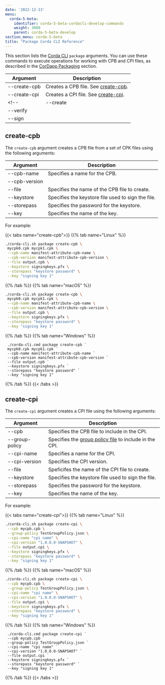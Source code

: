 ```yaml
---
date: '2022-12-13'
menu:
  corda-5-beta:
    identifier: corda-5-beta-cordacli-develop-commands
    weight: 3000
    parent: corda-5-beta-develop
section_menu: corda-5-beta
title: "Package Corda CLI Reference"
---
```


This section lists the [Corda CLI](../getting-started/installing-corda-cli.html) `package` arguments. You can use these commands to execute operations for working with CPB and CPI files, as described in the [CorDapp Packaging](development-tutorials/cordapp-packaging.md) section.

| Argument            | Description                                                          |
|---------------------|----------------------------------------------------------------------|
| --create-cpb         | Creates a CPB file. See [create-cpb](#create-cpb). |
| --create-cpi         | Creates a CPI file. See [create-cpi](#create-cpi). |
<!--| --create         | |
| --verify         | |
| --sign         | |-->

## create-cpb

The `create-cpb` argument creates a CPB file from a set of CPK files using the following arguments:

| Argument            | Description                                                          |
|---------------------|----------------------------------------------------------------------|
| --cpb-name         | Specifies a name for the CPB. |
| --cpb-version         | |
| --file         | Specifies the name of the CPB file to create. |
| --keystore          | Specifies the keystore file used to sign the file. |
| --storepass          | Specifies the password for the keystore.|
| --key         | Specifies the name of the key.|

For example:

   {{< tabs name="create-cpb">}}
   {{% tab name="Linux" %}}
   ```sh
   ./corda-cli.sh package create-cpb \
    mycpk0.cpk mycpk1.cpk \
    --cpb-name manifest-attribute-cpb-name \
    --cpb-version manifest-attribute-cpb-version \
    --file output.cpb \
    --keystore signingkeys.pfx \
    --storepass "keystore password" \
    --key "signing key 1"
   ```
   {{% /tab %}}
   {{% tab name="macOS" %}}
   ```sh
   ./corda-cli.sh package create-cpb \
    mycpk0.cpk mycpk1.cpk \
    --cpb-name manifest-attribute-cpb-name \
    --cpb-version manifest-attribute-cpb-version \
    --file output.cpb \
    --keystore signingkeys.pfx \
    --storepass "keystore password" \
    --key "signing key 1"
   ```
   {{% /tab %}}
   {{% tab name="Windows" %}}
   ```shell
    ./corda-cli.cmd package create-cpb `
    mycpk0.cpk mycpk1.cpk `
    --cpb-name manifest-attribute-cpb-name `
    --cpb-version manifest-attribute-cpb-version `
    --file output.cpb `
    --keystore signingkeys.pfx `
    --storepass "keystore password" `
    --key "signing key 1"
   ```
   {{% /tab %}}
   {{< /tabs >}}

## create-cpi

The `create-cpi` argument creates a CPI file using the following arguments:

| Argument            | Description                                                          |
|---------------------|----------------------------------------------------------------------|
| --cpb         | Specifies the CPB file to include in the CPI. |
| --group-policy         | Specifies the [group policy file](../deploying/group-policy.html) to include in the CPI. |
| --cpi-name         | Specifies a name for the CPI. |
| --cpi-version        | Specifies the CPI version.|
| --file         | Speficifes the name of the CPI file to create. |
| --keystore          | Specifies the keystore file used to sign the file. |
| --storepass          | Specifies the password for the keystore.|
| --key         | Specifies the name of the key.|

For example:

   {{< tabs name="create-cpi">}}
   {{% tab name="Linux" %}}
   ```sh
   ./corda-cli.sh package create-cpi \
    --cpb mycpb.cpb \
    --group-policy TestGroupPolicy.json \
    --cpi-name "cpi name" \
    --cpi-version "1.0.0.0-SNAPSHOT" \
    --file output.cpi \
    --keystore signingkeys.pfx \
    --storepass "keystore password" \
    --key "signing key 1"
   ```
   {{% /tab %}}
   {{% tab name="macOS" %}}
   ```sh
   ./corda-cli.sh package create-cpi \
    --cpb mycpb.cpb \
    --group-policy TestGroupPolicy.json \
    --cpi-name "cpi name" \
    --cpi-version "1.0.0.0-SNAPSHOT" \
    --file output.cpi \
    --keystore signingkeys.pfx \
    --storepass "keystore password" \
    --key "signing key 1"
   ```
   {{% /tab %}}
   {{% tab name="Windows" %}}
   ```shell
    ./corda-cli.cmd package create-cpi `
    --cpb mycpb.cpb `
    --group-policy TestGroupPolicy.json `
    --cpi-name "cpi name" `
    --cpi-version "1.0.0.0-SNAPSHOT" `
    --file output.cpi `
    --keystore signingkeys.pfx `
    --storepass "keystore password" `
    --key "signing key 1"
   ```
   {{% /tab %}}
   {{< /tabs >}}